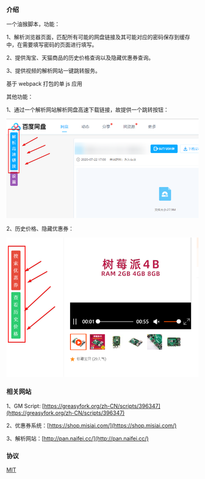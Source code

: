 ### 介绍

一个油猴脚本，功能：

1、解析浏览器页面，匹配所有可能的网盘链接及其可能对应的密码保存到缓存中，在需要填写密码的页面进行填写。

2、提供淘宝、天猫商品的历史价格查询以及隐藏优惠券查询。

3、提供视频的解析网站一键跳转服务。

基于 webpack 打包的单 js 应用

其他功能：

1、通过一个解析网站解析网盘高速下载链接，故提供一个跳转按钮：

![image](./images/1.png)

2、历史价格、隐藏优惠券：

![image](./images/2.png)

### 相关网站

1、GM Script: [https://greasyfork.org/zh-CN/scripts/396347](https://greasyfork.org/zh-CN/scripts/396347)

2、优惠券系统：[https://shop.misiai.com/](https://shop.misiai.com/)

3、解析网站：[http://pan.naifei.cc/](http://pan.naifei.cc/)

### 协议

[MIT](./LICENSE)
